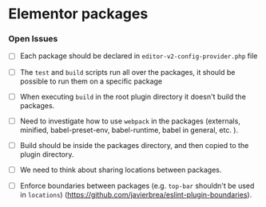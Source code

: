 # Elementor packages

### Open Issues
- [ ] Each package should be declared in `editor-v2-config-provider.php` file
- [ ] The `test` and `build` scripts run all over the packages, it should be possible to run them on a specific package
- [ ] When executing `build` in the root plugin directory it doesn't build the packages.
- [ ] Need to investigate how to use `webpack` in the packages (externals, minified, babel-preset-env, babel-runtime, babel in general, etc. ).
- [ ] Build should be inside the packages directory, and then copied to the plugin directory.
- [ ] We need to think about sharing locations between packages.
- [ ] Enforce boundaries between packages (e.g. `top-bar` shouldn't be used in `locations`) (https://github.com/javierbrea/eslint-plugin-boundaries).

